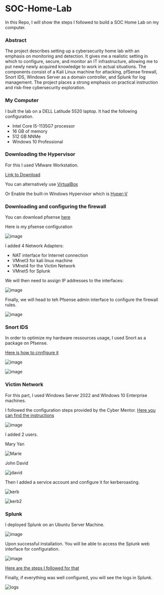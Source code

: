 # SOC-Home-Lab

In this Repo, I will show the steps I followed to build a SOC Home Lab on my computer.

### Abstract

The project describes setting up a cybersecurity home lab with an emphasis on monitoring and detection. It gives me a realistic setting in which to configure, secure, and monitor an IT infrastructure, allowing me to put newly newly acquired knowledge to work in actual situations. The components consist of a Kali Linux machine for attacking, pfSense firewall, Snort IDS, Windows Server as a domain controller, and Splunk for log management. The project places a strong emphasis on practical instruction and risk-free cybersecurity exploration.

### My Computer

I built the lab on a DELL Latitude 5520 laptop. It had the following configuration.
* Intel Core I5-1135G7 processor
* 16 GB of memory
* 512 GB NNMe
* Windows 10 Professional

### Downloading the Hypervisor

For this I used VMware Workstation.

[Link to Download](https://www.vmware.com/content/vmware/vmware-published-sites/us/products/workstation-pro/workstation-pro-evaluation.html.html)

You can alternatively use [VirtualBox](https://www.virtualbox.org/wiki/Downloads)

Or Enable the built-in Windows Hypervisor which is [Hyper-V](https://techcommunity.microsoft.com/t5/itops-talk-blog/step-by-step-enabling-hyper-v-for-use-on-windows-10/ba-p/267945#:~:text=1%20Ensure%20that%20hardware%20virtualization%20support%20is%20turned,taskbar%2C%20type%20Hyper-V%20Manager%20and...%20.%20See%20More.)

### Downloading and configuring the firewall 

You can download pfsense [here](https://www.pfsense.org/download/)

Here is my pfsense configuration

![image](https://github.com/Hamza19Mouisset/SOC-Home-Lab/assets/117672234/c49c62a7-3f8e-4a43-910d-675c86ba7642)

I added 4 Network Adapters:

* NAT interface for Internet connection
* VMnet3 for kali linux machine
* VMnet4 for the Victim Network
* VMnet5 for Splunk

We will then need to assign IP addresses to the interfaces:

![image](https://github.com/Hamza19Mouisset/SOC-Home-Lab/assets/117672234/eac687dc-a239-4a98-942a-e5590468d749)

Finally, we will head to teh Pfsense admin interface to configure the firewall rules.

![image](https://github.com/Hamza19Mouisset/SOC-Home-Lab/assets/117672234/12c1e2bd-df64-4de0-94b0-d31a273ae3dc)

### Snort IDS

In order to optimize my hardware ressources usage, I used Snort as a package on Pfsense.

[Here is how to cnnfigure it](https://www.youtube.com/watch?v=12u_chrgIKI)

![image](https://github.com/Hamza19Mouisset/SOC-Home-Lab/assets/117672234/f5e65b64-1518-4674-a2d6-b674f1eecfd8)

![image](https://github.com/Hamza19Mouisset/SOC-Home-Lab/assets/117672234/9310a42c-2f7c-47b7-91a0-4c60037c28fc)



### Victim Network

For this part, I used Windows Server 2022 and WIndows 10 Enterprise machines.

I followed the configuration steps provided by the Cyber Mentor. [Here you can find the instructions](https://www.youtube.com/watch?v=VXxH4n684HE&t=6517s&pp=ygUbYWN0aXZlIGRpcmVjdG9yeSBwZW50ZXN0aW5n)

![image](https://github.com/Hamza19Mouisset/SOC-Home-Lab/assets/117672234/d8bc78ae-1d29-436a-a3d9-b3c2ae9b9ffd)

I added 2 users.

Mary Yan

![Marie](https://github.com/Hamza19Mouisset/SOC-Home-Lab/assets/117672234/9d832642-f476-4e9d-b504-73ffae46d3c0)

John David

![jdavid](https://github.com/Hamza19Mouisset/SOC-Home-Lab/assets/117672234/710486cb-daf2-4c76-aa47-943561b770c6)

Then I added a service account and configure it for kerberoasting.

![kerb](https://github.com/Hamza19Mouisset/SOC-Home-Lab/assets/117672234/b3184cde-e721-4421-aa94-a9d1c5d7b7a1)

![kerb2](https://github.com/Hamza19Mouisset/SOC-Home-Lab/assets/117672234/c8e09c9c-b3d3-492a-8df7-58b979ab0bae)

### Splunk

I deployed Splunk on an Ubuntu Server Machine.

![image](https://github.com/Hamza19Mouisset/SOC-Home-Lab/assets/117672234/954c7b97-0ff8-48c9-ab4e-e8152919389c)

Upon successful installation. You will be able to access the Splunk web interface for configuration.

![image](https://github.com/Hamza19Mouisset/SOC-Home-Lab/assets/117672234/881ab150-0d02-4e3f-96bf-b2ff86927a59)

[Here are the steps I followed for that](https://www.youtube.com/watch?v=yP_PFRy-pdA&t=882s&pp=ugMICgJmchABGAHKBSJzcGx1bmsgdW5pdmVyc2FsIGZvcndhcmRlciB3aW5kb3dz)

Finally, if everything was well configured, you will see the logs in Splunk.

![logs](https://github.com/Hamza19Mouisset/SOC-Home-Lab/assets/117672234/d8a948fc-7ff3-4f2f-bd78-1717d485dfbb)











